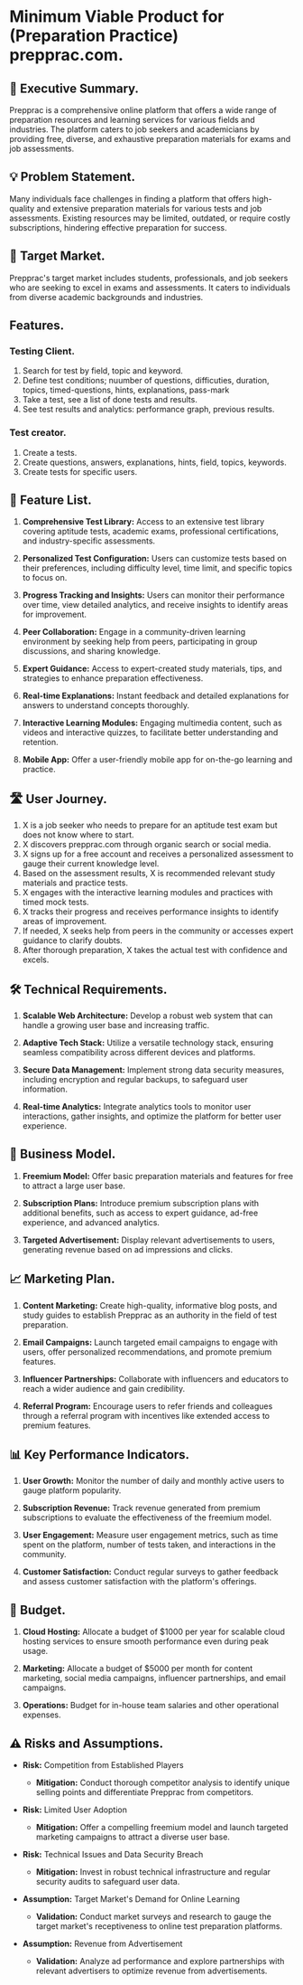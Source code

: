 # Minimum Viable Product for (Preparation Practice) prepprac.com.

## 💼 Executive Summary.
Prepprac is a comprehensive online platform that offers a wide range of preparation resources and learning services for various fields and industries. The platform caters to job seekers and academicians by providing free, diverse, and exhaustive preparation materials for exams and job assessments.

## 💡 Problem Statement.
Many individuals face challenges in finding a platform that offers high-quality and extensive preparation materials for various tests and job assessments. Existing resources may be limited, outdated, or require costly subscriptions, hindering effective preparation for success.

## 🎯 Target Market.
Prepprac's target market includes students, professionals, and job seekers who are seeking to excel in exams and assessments. It caters to individuals from diverse academic backgrounds and industries.

## Features.
### Testing Client.
1. Search for test by field, topic and keyword.
2. Define test conditions; nuumber of questions, difficuties, duration, topics,
timed-questions, hints, explanations, pass-mark
3. Take a test, see a list of done tests and results.
4. See test results and analytics: performance graph, previous results.

### Test creator.
1. Create a tests.
2. Create questions, answers, explanations, hints, field, topics, keywords.
3. Create tests for specific users.

## 📝 Feature List.
1. **Comprehensive Test Library:** Access to an extensive test library covering aptitude tests, academic exams, professional certifications, and industry-specific assessments.

2. **Personalized Test Configuration:** Users can customize tests based on their preferences, including difficulty level, time limit, and specific topics to focus on.

3. **Progress Tracking and Insights:** Users can monitor their performance over time, view detailed analytics, and receive insights to identify areas for improvement.

4. **Peer Collaboration:** Engage in a community-driven learning environment by seeking help from peers, participating in group discussions, and sharing knowledge.

5. **Expert Guidance:** Access to expert-created study materials, tips, and strategies to enhance preparation effectiveness.

6. **Real-time Explanations:** Instant feedback and detailed explanations for answers to understand concepts thoroughly.

7. **Interactive Learning Modules:** Engaging multimedia content, such as videos and interactive quizzes, to facilitate better understanding and retention.

8. **Mobile App:** Offer a user-friendly mobile app for on-the-go learning and practice.

## 🛣️ User Journey.
1. X is a job seeker who needs to prepare for an aptitude test exam but does not know where to start.
2. X discovers prepprac.com through organic search or social media.
3. X signs up for a free account and receives a personalized assessment to gauge their current knowledge level.
4. Based on the assessment results, X is recommended relevant study materials and practice tests.
5. X engages with the interactive learning modules and practices with timed mock tests.
6. X tracks their progress and receives performance insights to identify areas of improvement.
7. If needed, X seeks help from peers in the community or accesses expert guidance to clarify doubts.
8. After thorough preparation, X takes the actual test with confidence and excels.

## 🛠️ Technical Requirements.
1. **Scalable Web Architecture:** Develop a robust web system that can handle a growing user base and increasing traffic.

2. **Adaptive Tech Stack:** Utilize a versatile technology stack, ensuring seamless compatibility across different devices and platforms.

3. **Secure Data Management:** Implement strong data security measures, including encryption and regular backups, to safeguard user information.

4. **Real-time Analytics:** Integrate analytics tools to monitor user interactions, gather insights, and optimize the platform for better user experience.

## 💼 Business Model.
1. **Freemium Model:** Offer basic preparation materials and features for free to attract a large user base.

2. **Subscription Plans:** Introduce premium subscription plans with additional benefits, such as access to expert guidance, ad-free experience, and advanced analytics.

3. **Targeted Advertisement:** Display relevant advertisements to users, generating revenue based on ad impressions and clicks.

## 📈 Marketing Plan.
1. **Content Marketing:** Create high-quality, informative blog posts, and study guides to establish Prepprac as an authority in the field of test preparation.

2. **Email Campaigns:** Launch targeted email campaigns to engage with users, offer personalized recommendations, and promote premium features.

3. **Influencer Partnerships:** Collaborate with influencers and educators to reach a wider audience and gain credibility.

4. **Referral Program:** Encourage users to refer friends and colleagues through a referral program with incentives like extended access to premium features.

## 📊 Key Performance Indicators.
1. **User Growth:** Monitor the number of daily and monthly active users to gauge platform popularity.

2. **Subscription Revenue:** Track revenue generated from premium subscriptions to evaluate the effectiveness of the freemium model.

3. **User Engagement:** Measure user engagement metrics, such as time spent on the platform, number of tests taken, and interactions in the community.

4. **Customer Satisfaction:** Conduct regular surveys to gather feedback and assess customer satisfaction with the platform's offerings.

## 💸 Budget.
1. **Cloud Hosting:** Allocate a budget of $1000 per year for scalable cloud hosting services to ensure smooth performance even during peak usage.

2. **Marketing:** Allocate a budget of $5000 per month for content marketing, social media campaigns, influencer partnerships, and email campaigns.

3. **Operations:** Budget for in-house team salaries and other operational expenses.

## ⚠️ Risks and Assumptions.
- **Risk:** Competition from Established Players
  - **Mitigation:** Conduct thorough competitor analysis to identify unique selling points and differentiate Prepprac from competitors.

- **Risk:** Limited User Adoption
  - **Mitigation:** Offer a compelling freemium model and launch targeted marketing campaigns to attract a diverse user base.

- **Risk:** Technical Issues and Data Security Breach
  - **Mitigation:** Invest in robust technical infrastructure and regular security audits to safeguard user data.

- **Assumption:** Target Market's Demand for Online Learning
  - **Validation:** Conduct market surveys and research to gauge the target market's receptiveness to online test preparation platforms.

- **Assumption:** Revenue from Advertisement
  - **Validation:** Analyze ad performance and explore partnerships with relevant advertisers to optimize revenue from advertisements.
  